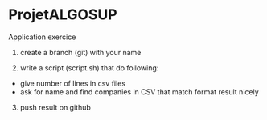 # ProjetALGOSUP

Application exercice

1) create a branch (git) with your name

2) write a script (script.sh) that do following:
  - give number of lines in csv files
  - ask for name and find companies in CSV that match
  format result nicely
  
3) push result on github